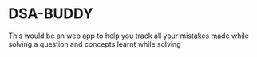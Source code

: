 # DSA-BUDDY
This would be an web app to help you track all your mistakes made while solving a question and concepts learnt while solving
